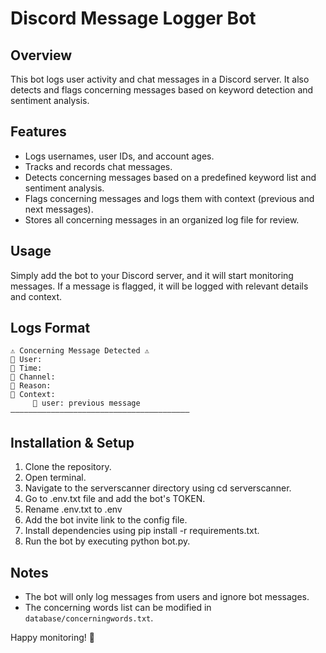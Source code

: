 # Discord Message Logger Bot

## Overview
This bot logs user activity and chat messages in a Discord server. It also detects and flags concerning messages based on keyword detection and sentiment analysis.

## Features
- Logs usernames, user IDs, and account ages.
- Tracks and records chat messages.
- Detects concerning messages based on a predefined keyword list and sentiment analysis.
- Flags concerning messages and logs them with context (previous and next messages).
- Stores all concerning messages in an organized log file for review.

## Usage
Simply add the bot to your Discord server, and it will start monitoring messages. If a message is flagged, it will be logged with relevant details and context.

## Logs Format
```
⚠️ Concerning Message Detected ⚠️
👤 User: 
📅 Time:
📌 Channel:
📍 Reason:
🔽 Context:
     💬 user: previous message
————————————————————————————————————————
```

## Installation & Setup
1. Clone the repository.  
2. Open terminal.  
3. Navigate to the serverscanner directory using cd serverscanner.  
4. Go to .env.txt file and add the bot's TOKEN.
5. Rename .env.txt to .env 
6. Add the bot invite link to the config file.   
7. Install dependencies using pip install -r requirements.txt.
8. Run the bot by executing python bot.py.

## Notes
- The bot will only log messages from users and ignore bot messages.
- The concerning words list can be modified in `database/concerningwords.txt`.

Happy monitoring! 🚀